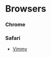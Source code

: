 # Browsers

### Chrome

### Safari

* [Vimmy](https://github.com/ogirginc/Notes/blob/master/lib/Browsers/Safari/Vimmy.md)
